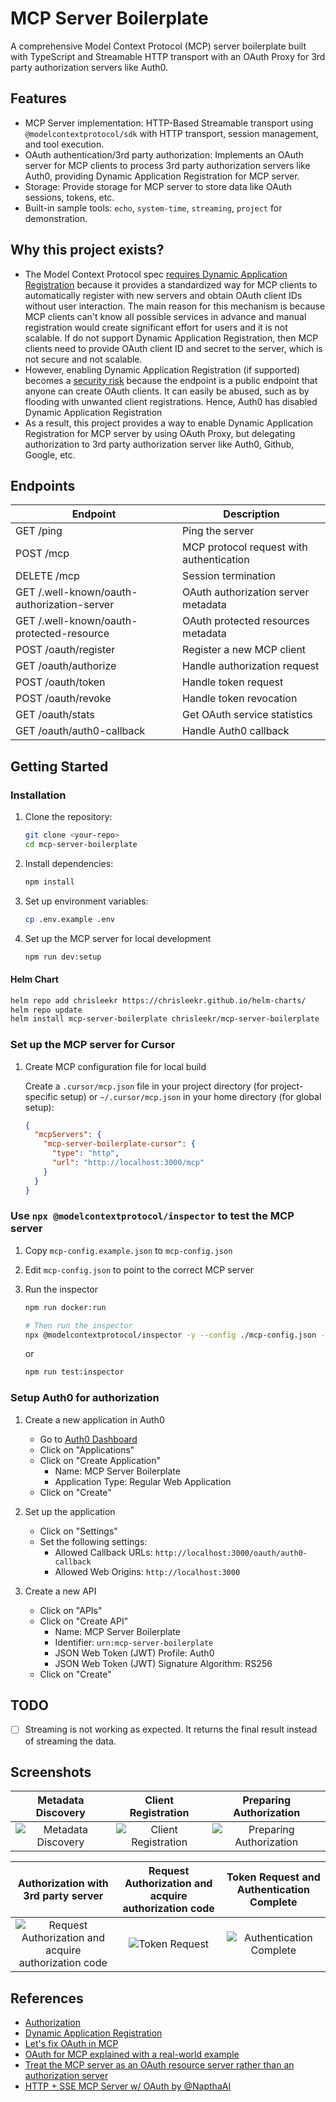 # MCP Server Boilerplate

A comprehensive Model Context Protocol (MCP) server boilerplate built with TypeScript and Streamable HTTP transport with an OAuth Proxy for 3rd party authorization servers like Auth0.

## Features

- MCP Server implementation: HTTP-Based Streamable transport using `@modelcontextprotocol/sdk` with HTTP transport, session management, and tool execution.
- OAuth authentication/3rd party authorization: Implements an OAuth server for MCP clients to process 3rd party authorization servers like Auth0, providing Dynamic Application Registration for MCP server.
- Storage: Provide storage for MCP server to store data like OAuth sessions, tokens, etc.
- Built-in sample tools: `echo`, `system-time`, `streaming`, `project` for demonstration.

## Why this project exists?

- The Model Context Protocol spec [requires Dynamic Application Registration](https://modelcontextprotocol.io/specification/2025-06-18/basic/authorization#dynamic-client-registration) because it provides a standardized way for MCP clients to automatically register with new servers and obtain OAuth client IDs without user interaction. The main reason for this mechanism is because MCP clients can't know all possible services in advance and manual registration would create significant effort for users and it is not scalable. If do not support Dynamic Application Registration, then MCP clients need to provide OAuth client ID and secret to the server, which is not secure and not scalable.
- However, enabling Dynamic Application Registration (if supported) becomes a [security risk](https://github.com/auth0/docs/blob/master/articles/api-auth/dynamic-client-registration.md#enable-dynamic-registration) because the endpoint is a public endpoint that anyone can create OAuth clients. It can easily be abused, such as by flooding with unwanted client registrations. Hence, Auth0 has disabled Dynamic Application Registration
- As a result, this project provides a way to enable Dynamic Application Registration for MCP server by using OAuth Proxy, but delegating authorization to 3rd party authorization server like Auth0, Github, Google, etc.

## Endpoints

| Endpoint                                    | Description                              |
| ------------------------------------------- | ---------------------------------------- |
| GET /ping                                   | Ping the server                          |
| POST /mcp                                   | MCP protocol request with authentication |
| DELETE /mcp                                 | Session termination                      |
| GET /.well-known/oauth-authorization-server | OAuth authorization server metadata      |
| GET /.well-known/oauth-protected-resource   | OAuth protected resources metadata       |
| POST /oauth/register                        | Register a new MCP client                |
| GET /oauth/authorize                        | Handle authorization request             |
| POST /oauth/token                           | Handle token request                     |
| POST /oauth/revoke                          | Handle token revocation                  |
| GET /oauth/stats                            | Get OAuth service statistics             |
| GET /oauth/auth0-callback                   | Handle Auth0 callback                    |

## Getting Started

### Installation

1. Clone the repository:

   ```bash
   git clone <your-repo>
   cd mcp-server-boilerplate
   ```

2. Install dependencies:

   ```bash
   npm install
   ```

3. Set up environment variables:

   ```bash
   cp .env.example .env
   ```

4. Set up the MCP server for local development

   ```bash
   npm run dev:setup
   ```

#### Helm Chart

```bash
helm repo add chrisleekr https://chrisleekr.github.io/helm-charts/
helm repo update
helm install mcp-server-boilerplate chrisleekr/mcp-server-boilerplate
```

### Set up the MCP server for Cursor

1. Create MCP configuration file for local build

   Create a `.cursor/mcp.json` file in your project directory (for project-specific setup) or `~/.cursor/mcp.json` in your home directory (for global setup):

   ```json
   {
     "mcpServers": {
       "mcp-server-boilerplate-cursor": {
         "type": "http",
         "url": "http://localhost:3000/mcp"
       }
     }
   }
   ```

### Use `npx @modelcontextprotocol/inspector` to test the MCP server

1. Copy `mcp-config.example.json` to `mcp-config.json`

2. Edit `mcp-config.json` to point to the correct MCP server

3. Run the inspector

   ```bash
   npm run docker:run

   # Then run the inspector
   npx @modelcontextprotocol/inspector -y --config ./mcp-config.json --server mcp-server-boilerplate-cursor
   ```

   or

   ```bash
   npm run test:inspector
   ```

### Setup Auth0 for authorization

1. Create a new application in Auth0
   - Go to [Auth0 Dashboard](https://manage.auth0.com/)
   - Click on "Applications"
   - Click on "Create Application"
     - Name: MCP Server Boilerplate
     - Application Type: Regular Web Application
   - Click on "Create"

2. Set up the application
   - Click on "Settings"
   - Set the following settings:
     - Allowed Callback URLs: `http://localhost:3000/oauth/auth0-callback`
     - Allowed Web Origins: `http://localhost:3000`

3. Create a new API
   - Click on "APIs"
   - Click on "Create API"
     - Name: MCP Server Boilerplate
     - Identifier: `urn:mcp-server-boilerplate`
     - JSON Web Token (JWT) Profile: Auth0
     - JSON Web Token (JWT) Signature Algorithm: RS256
   - Click on "Create"

## TODO

- [ ] Streaming is not working as expected. It returns the final result instead of streaming the data.

## Screenshots

|                                           Metadata Discovery                                           |                                           Client Registration                                           |                                           Preparing Authorization                                           |
| :----------------------------------------------------------------------------------------------------: | :-----------------------------------------------------------------------------------------------------: | :---------------------------------------------------------------------------------------------------------: |
| ![Metadata Discovery](https://github.com/user-attachments/assets/eeb5ae6e-e48e-43d0-a923-5cc85228f3f1) | ![Client Registration](https://github.com/user-attachments/assets/bb0a4823-b603-4330-9ad6-47b5dba758a7) | ![Preparing Authorization](https://github.com/user-attachments/assets/41dfa521-04de-467f-8fd2-7dec792021b8) |

|                                                   Authorization with 3rd party server                                                    |                       Request Authorization and acquire authorization code                        |                                  Token Request and Authentication Complete                                  |
| :--------------------------------------------------------------------------------------------------------------------------------------: | :-----------------------------------------------------------------------------------------------: | :---------------------------------------------------------------------------------------------------------: |
| ![Request Authorization and acquire authorization code](https://github.com/user-attachments/assets/4aaf5162-805f-4772-b3fe-39d4e7cae157) | ![Token Request](https://github.com/user-attachments/assets/84a51bab-458f-4c3f-8f7d-34c5e8c7e2eb) | ![Authentication Complete](https://github.com/user-attachments/assets/b963a2e2-1308-4c7d-a9fa-86a8d493896d) |

## References

- [Authorization](https://modelcontextprotocol.io/specification/draft/basic/authorization)
- [Dynamic Application Registration](https://auth0.com/docs/get-started/applications/dynamic-client-registration)
- [Let's fix OAuth in MCP](https://aaronparecki.com/2025/04/03/15/oauth-for-model-context-protocol)
- [OAuth for MCP explained with a real-world example](https://stytch.com/blog/oauth-for-mcp-explained-with-a-real-world-example/)
- [Treat the MCP server as an OAuth resource server rather than an authorization server](https://github.com/modelcontextprotocol/modelcontextprotocol/issues/205)
- [HTTP + SSE MCP Server w/ OAuth by @NapthaAI](https://github.com/NapthaAI/http-oauth-mcp-server)
